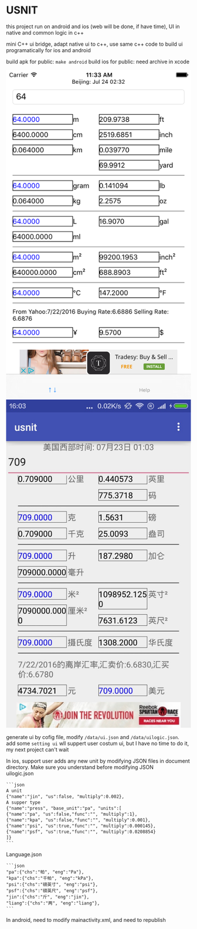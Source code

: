# USNIT

this project run on android and ios (web will be done, if have time), UI in native and common logic in c++  

mini C++ ui bridge, adapt native ui to c++, use same c++ code to build ui programatically for ios and android

build apk for public: `make android`
build ios for public: need archive in xcode 

![image](https://github.com/oldmannt/USNIT/blob/master/data/screen/ios-github.png) 
![image](https://github.com/oldmannt/USNIT/blob/master/data/screen/android-github.jpg) 


generate ui by cofig file, modify `/data/ui.json` and `/data/uilogic.json`.  
add some `setting ui` wll suppert user costum ui, but I have no time to do it, my next project can't wait

In ios, support user adds any new unit by modifying JSON files in document directory. Make sure you understand before modifying JSON  
uilogic.json  

	```json
	A unit  
	{"name":"jin", "us":false, "multiply":0.002},  
	A supper type  
	{"name":"press", "base_unit":"pa", "units":[  
	{"name":"pa", "us":false,"func":"", "multiply":1},  
	{"name":"kpa", "us":false,"func":"", "multiply":0.001},  
	{"name":"psi", "us":true,"func":"", "multiply":0.000145},  
	{"name":"psf", "us":true,"func":"", "multiply":0.0208854}  
	]}  
	```
  
Language.json  

	```json
	"pa":{"chs":"帕", "eng":"Pa"},  
	"kpa":{"chs":"千帕", "eng":"kPa"},  
	"psi":{"chs":"磅英寸", "eng":"psi"},  
	"psf":{"chs":"磅英尺", "eng":"psf"},  
	"jin":{"chs":"斤", "eng":"jin"},  
	"liang":{"chs":"两", "eng":"liang"},  
	```
In android, need to modify mainactivity.xml, and need to republish  
  
